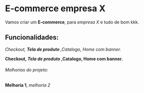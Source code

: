# E-commerce empresa X


Vamos criar um **E-commerce**, para *empresa X* e tudo de bom kkk.

## Funcionalidades:
_Checkout, **Tela de produto** ,Catalogo, Home com banner._

**Checkout, _Tela de produto_ ,Catalogo, Home com banner.**

###### Melhorias do projeto:

__Melhoria 1__, _melhoria 2_
